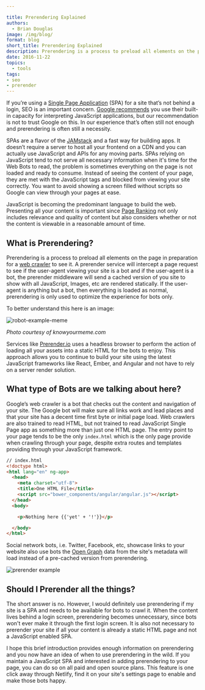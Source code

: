 ```yaml
---

title: Prerendering Explained
authors:
  - Brian Douglas
image: /img/blog/
format: blog
short_title: Prerendering Explained
description: Prerendering is a process to preload all elements on the page in preparation for a web crawler to see it. This is very important tool for Single Page JavaScript applications where SEO is needed.
date: 2016-11-22
topics:
  - tools
tags:
- seo
- prerender
---
```

If you’re using a [Single Page Application](http://adamsilver.io/articles/the-disadvantages-of-single-page-applications/) (SPA) for a site that’s not behind a login, SEO is an important concern. [Google recommends](https://webmasters.googleblog.com/2015/10/deprecating-our-ajax-crawling-scheme.html) you use their built-in capacity for interpreting JavaScript applications, but our recommendation is not to trust Google on this. In our experience that’s often still not enough and prerendering is often still a necessity.

SPAs are a flavor of the [JAMstack](https://jamstack.org/) and a fast way for building apps. It doesn’t require a server to host all your frontend on a CDN and you can actually use JavaScript and APIs for any moving parts. SPAs relying on JavaScript tend to not serve all necessary information when it's time for the Web Bots to read, the problem is sometimes everything on the page is not loaded and ready to consume. Instead of seeing the content of your page, they are met with the JavaScript tags and blocked from viewing your site correctly. You want to avoid showing a screen filled without scripts so Google can view through your pages at ease.

JavaScript is becoming the predominant language to build the web. Presenting all your content is important since [Page Ranking](http://pr.efactory.de/e-pagerank-algorithm.shtml) not only includes relevance and quality of content but also considers whether or not the content is viewable in a reasonable amount of time.

## What is Prerendering?

Prerendering is a process to preload all elements on the page in preparation for a [web crawler](http://www.googleguide.com/google_works.html) to see it. A prerender service will intercept a page request to see if the user-agent viewing your site is a bot and if the user-agent is a bot, the prerender middleware will send a cached version of you site to show with all JavaScript, Images, etc are rendered statically. If the user-agent is anything but a bot, then everything is loaded as normal, prerendering is only used to optimize the experience for bots only.

To better understand this here is an image:

![robot-example-meme](/img/blog/prerender-robot.jpg)

*Photo courtesy of knowyourmeme.com*

Services like [Prerender.io](https://prerender.io/) uses a headless browser to perform the action of loading all your assets into a static HTML for the bots to enjoy. This approach allows you to continue to build your site using the latest JavaScript frameworks like React, Ember, and Angular and not have to rely on a server render solution.

## What type of Bots are we talking about here?
Google’s web crawler is a bot that checks out the content and navigation of your site. The Google bot will make sure all links work and lead places and that your site has a decent time first byte or initial page load. Web crawlers are also trained to read HTML, but not trained to read JavaScript Single Page app as something more than just one HTML page. The entry point to your page tends to be the only `index.html` which is the only page provide when crawling through your page, despite extra routes and templates providing through your JavaScript framework.

```html
// index.html
<!doctype html>
<html lang="en" ng-app>
  <head>
    <meta charset="utf-8">
    <title>One HTML File</title>
    <script src="bower_components/angular/angular.js"></script>
  </head>
  <body>

    <p>Nothing here {{'yet' + '!'}}</p>

  </body>
</html>
```

Social network bots, i.e. Twitter, Facebook, etc, showcase links to your website also use bots the [Open Graph](http://ogp.me/) data from the site's metadata will load instead of a pre-cached version from prerendering.

![prerender example](/img/blog/prerender-example.png)

## Should I Prerender all the things?

The short answer is no. However, I would definitely use prerendering if my site is a SPA and needs to be available for bots to crawl it. When the content lives behind a login screen, prerendering becomes unnecessary, since bots won't ever make it through the first login screen. It is also not necessary to prerender your site if all your content is already a static HTML page and not a JavaScript enabled SPA.

I hope this brief introduction provides enough information on prerendering and you now have an idea of when to use prerendering in the wild. If you maintain a JavaScript SPA and interested in adding prerendering to your page, you can do so on all paid and open source plans. This feature is one click away through Netlify, find it on your site's settings page to enable and make those bots happy.
